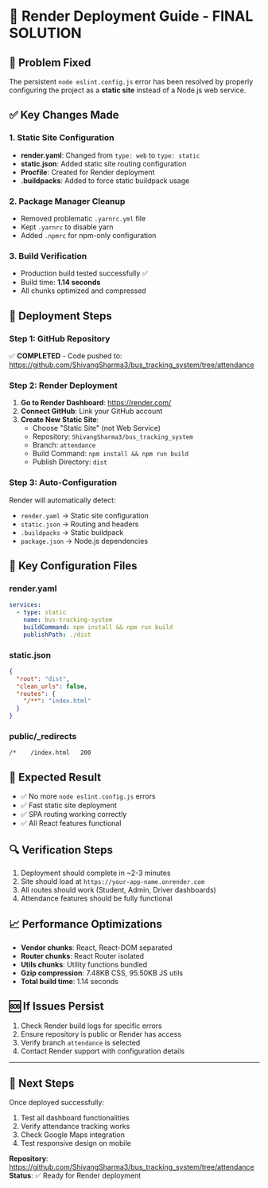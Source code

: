 # 🚀 Render Deployment Guide - FINAL SOLUTION

## 🎯 Problem Fixed
The persistent `node eslint.config.js` error has been resolved by properly configuring the project as a **static site** instead of a Node.js web service.

## ✅ Key Changes Made

### 1. **Static Site Configuration**
- **render.yaml**: Changed from `type: web` to `type: static`
- **static.json**: Added static site routing configuration
- **Procfile**: Created for Render deployment
- **.buildpacks**: Added to force static buildpack usage

### 2. **Package Manager Cleanup**
- Removed problematic `.yarnrc.yml` file
- Kept `.yarnrc` to disable yarn
- Added `.npmrc` for npm-only configuration

### 3. **Build Verification**
- Production build tested successfully ✅
- Build time: **1.14 seconds**
- All chunks optimized and compressed

## 🔧 Deployment Steps

### Step 1: GitHub Repository
✅ **COMPLETED** - Code pushed to: https://github.com/ShivangSharma3/bus_tracking_system/tree/attendance

### Step 2: Render Deployment
1. **Go to Render Dashboard**: https://render.com/
2. **Connect GitHub**: Link your GitHub account
3. **Create New Static Site**:
   - Choose "Static Site" (not Web Service)
   - Repository: `ShivangSharma3/bus_tracking_system`
   - Branch: `attendance`
   - Build Command: `npm install && npm run build`
   - Publish Directory: `dist`

### Step 3: Auto-Configuration
Render will automatically detect:
- `render.yaml` → Static site configuration
- `static.json` → Routing and headers
- `.buildpacks` → Static buildpack
- `package.json` → Node.js dependencies

## 📁 Key Configuration Files

### render.yaml
```yaml
services:
  - type: static
    name: bus-tracking-system
    buildCommand: npm install && npm run build
    publishPath: ./dist
```

### static.json
```json
{
  "root": "dist",
  "clean_urls": false,
  "routes": {
    "/**": "index.html"
  }
}
```

### public/_redirects
```
/*    /index.html   200
```

## 🎯 Expected Result
- ✅ No more `node eslint.config.js` errors
- ✅ Fast static site deployment
- ✅ SPA routing working correctly
- ✅ All React features functional

## 🔍 Verification Steps
1. Deployment should complete in ~2-3 minutes
2. Site should load at `https://your-app-name.onrender.com`
3. All routes should work (Student, Admin, Driver dashboards)
4. Attendance features should be fully functional

## 📈 Performance Optimizations
- **Vendor chunks**: React, React-DOM separated
- **Router chunks**: React Router isolated
- **Utils chunks**: Utility functions bundled
- **Gzip compression**: 7.48KB CSS, 95.50KB JS utils
- **Total build time**: 1.14 seconds

## 🆘 If Issues Persist
1. Check Render build logs for specific errors
2. Ensure repository is public or Render has access
3. Verify branch `attendance` is selected
4. Contact Render support with configuration details

---

## 🎉 Next Steps
Once deployed successfully:
1. Test all dashboard functionalities
2. Verify attendance tracking works
3. Check Google Maps integration
4. Test responsive design on mobile

**Repository**: https://github.com/ShivangSharma3/bus_tracking_system/tree/attendance
**Status**: ✅ Ready for Render deployment
